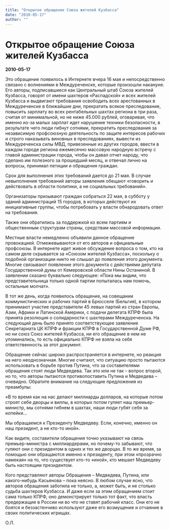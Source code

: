 ```yaml
---
title: "Открытое обращение Союза жителей Кузбасса"
date: "2010-05-17"
author: ""
---
```


# Открытое обращение Союза жителей Кузбасса

**2010-05-17** 

Это обращение появилось в Интернете вчера 16 мая и непосредственно связано с волнениями в Междуреченске, которые произошли накануне. Его авторы, подписавшиеся как Центральный штаб Союза жителей Кузбасса, говорят от имени шахтеров «Распадской» и всех жителей Кузбасса и выдвигают требования освободить всех арестованных в Междуреченске в ближайшие дни, прекратить всякое преследование, повысить зарплату во всех рентабельных шахтах региона в три раза, считая от минимальной, но не ниже 45.000 рублей, оговаривая, что именно из-за малых зарплат идет нарушение техники безопасности, в результате чего люди гибнут сотнями, прекратить преследования за независимую профсоюзную деятельность по защите интересов рабочих и строго наказывать виновных в преследованиях, вывести из Междуреченска силы МВД, привезенные из других городов, ввести в каждом городе региона ежемесячно массовую народную встречу с главой администрации города, чтобы он давал отчет народу, что сделано им полезного за прошедший месяц, и отвечал лично на вопросы, принимал петиции и обращения граждан.

Срок для выполнения этих требований дается до 21 мая. В случае невыполнения требований авторы заявления обещают «говорить и действовать в области политики, а не социальных требований».

Организаторы призывают граждан собраться 22 мая, в субботу у зданий администраций 15 городов, в которых действуют их инициативные группы, чтобы потребовать у власти обнародовать ответ на требования.

Также они обратились за поддержкой ко всем партиям и общественным структурам страны, средствам массовой информации.

Местные власти немедленно объявили данное обращение провокацией. Отмежевываются от его авторов и официальные профсоюзы. В интернете идет живое обсуждение вопроса о том, кто на самом деле скрывается за «Союзом жителей Кузбасса», поскольку о подобной организации никто не слышал до появления этого документа. Многие связывают появление этого документа с действиями депутата Государственной думы от Кемеровской области Нины Останиной. В заявлении сказано буквально следующее: «Пока мы видим, что представительница только одной партии попыталась нам помочь, остальные молчат».

В тот же день, когда появилось обращение, на совещании коммунистических и рабочих партий в Брюсселе (Бельгия), в котором принимают участие представители 45 левых партий из стран Европы, Азии, Африки и Латинской Америки, с подачи делегата КПРФ была принята резолюция о солидарности с шахтерами Междуреченска. На следующий день было принято соответствующее заявление Секретариата ЦК КПРФ и фракции КПРФ в Государственной Думе РФ, но ни союз Союз жителей Кузбасса, ни его обращение в нем не упоминались, то есть официально КПРФ не взяла на себя ответственность за этот документ.

Обращение сейчас широко распространяется в интернете, но реакция на него неоднозначная. Многие считают, что ситуацию просто пытаются использовать в борьбе против Путина, что за составителями обращения стоят люди Медведева. Так это или не так – вопрос второй, но то, что авторы пытаются противопоставить Путина и Медведева – очевидно. Обратите внимание на следующие предложения из преамбулы:

«В то время как на нас делают миллиарды долларов, на которые потом строят себе дворцы и виллы, в которых потом гуляет наш премьер-министр, мы сотнями гибнем в шахтах, наши люди губят себя за копейки...

Мы обращаемся к Президенту Медведеву. Если, конечно, именно он наш президент, а не кто-то иной».

Как видите, составители обращения точно указывают на связь премьер-министра с миллиардерами, но почему-то забывают, что гуляют они с президентом в одних и тех же дворцах. В то же время, за помощью они обращаются именно к президенту, при этом «прозрачно намекая» на то, что существует кто-то «иной», кто мешает Медведеву быть настоящим президентом.

Кого представляют авторы Обращения – Медведева, Путина, или какого-нибудь Касьянова – пока неясно. В любом случае ясно, что авторов обращения заботила не только, а, может быть, и не столько судьба шахтеров Кузбасса. И даже если за этим обращением стоит сама только КПРФ, оно демонстрирует только тот факт, что власть предержащие в России ни во что не ставят рабочий класс. Они его не боятся и беззастенчиво используют даже его возмущение и отчаяние в своих политических игрищах.

О.Л.